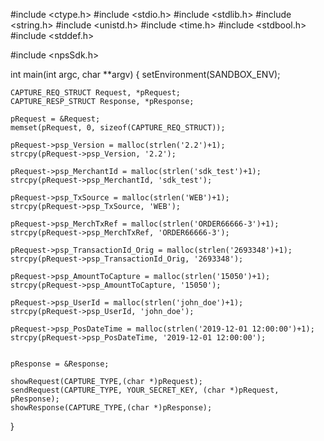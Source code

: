 #include <ctype.h>
#include <stdio.h>
#include <stdlib.h>
#include <string.h>
#include <unistd.h>
#include <time.h>
#include <stdbool.h>
#include <stddef.h>

#include <npsSdk.h>

int main(int argc, char **argv) {
    setEnvironment(SANDBOX_ENV);

    CAPTURE_REQ_STRUCT Request, *pRequest;
    CAPTURE_RESP_STRUCT Response, *pResponse;

    pRequest = &Request;
    memset(pRequest, 0, sizeof(CAPTURE_REQ_STRUCT));

    pRequest->psp_Version = malloc(strlen('2.2')+1);
    strcpy(pRequest->psp_Version, '2.2');

    pRequest->psp_MerchantId = malloc(strlen('sdk_test')+1);
    strcpy(pRequest->psp_MerchantId, 'sdk_test');

    pRequest->psp_TxSource = malloc(strlen('WEB')+1);
    strcpy(pRequest->psp_TxSource, 'WEB');

    pRequest->psp_MerchTxRef = malloc(strlen('ORDER66666-3')+1);
    strcpy(pRequest->psp_MerchTxRef, 'ORDER66666-3');

    pRequest->psp_TransactionId_Orig = malloc(strlen('2693348')+1);
    strcpy(pRequest->psp_TransactionId_Orig, '2693348');

    pRequest->psp_AmountToCapture = malloc(strlen('15050')+1);
    strcpy(pRequest->psp_AmountToCapture, '15050');

    pRequest->psp_UserId = malloc(strlen('john_doe')+1);
    strcpy(pRequest->psp_UserId, 'john_doe');

    pRequest->psp_PosDateTime = malloc(strlen('2019-12-01 12:00:00')+1);
    strcpy(pRequest->psp_PosDateTime, '2019-12-01 12:00:00');


    pResponse = &Response;

    showRequest(CAPTURE_TYPE,(char *)pRequest);
    sendRequest(CAPTURE_TYPE, YOUR_SECRET_KEY, (char *)pRequest, pResponse);
    showResponse(CAPTURE_TYPE,(char *)pResponse);
}
